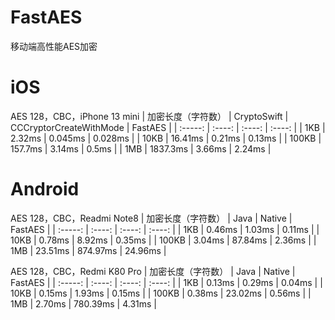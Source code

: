 # FastAES
移动端高性能AES加密

# iOS
AES 128，CBC，iPhone 13 mini
| 加密长度（字符数） | CryptoSwift | CCCryptorCreateWithMode | FastAES |
| :-----: | :----: | :----: | :----: |
| 1KB | 2.32ms | 0.045ms | 0.028ms |
| 10KB | 16.41ms | 0.21ms | 0.13ms |
| 100KB | 157.7ms | 3.14ms | 0.5ms |
| 1MB | 1837.3ms | 3.66ms | 2.24ms |

# Android
AES 128，CBC，Readmi Note8
| 加密长度（字符数） | Java | Native | FastAES |
| :-----: | :----: | :----: | :----: |
| 1KB | 0.46ms | 1.03ms | 0.11ms |
| 10KB | 0.78ms | 8.92ms | 0.35ms |
| 100KB | 3.04ms | 87.84ms | 2.36ms |
| 1MB | 23.51ms | 874.97ms | 24.96ms |

AES 128，CBC，Redmi K80 Pro
| 加密长度（字符数） | Java | Native | FastAES |
| :-----: | :----: | :----: | :----: |
| 1KB | 0.13ms | 0.29ms | 0.04ms |
| 10KB | 0.15ms | 1.93ms | 0.15ms |
| 100KB | 0.38ms | 23.02ms | 0.56ms |
| 1MB | 2.70ms | 780.39ms | 4.31ms |
